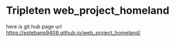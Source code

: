 # Tripleten web_project_homeland

here is git hub page url https://estebanp9408.github.io/web_project_homeland/
